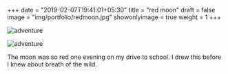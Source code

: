 +++
date = "2019-02-07T19:41:01+05:30"
title = "red moon"
draft = false
image = "img/portfolio/redmoon.jpg"
showonlyimage = true
weight = 1
+++

![adventure](/img/portfolio/redmoon.jpg)

![adventure](/img/portfolio/closeups/redmoon.jpg)

The moon was so red one evening on my drive to school. I drew this before I knew about breath of the wild.
